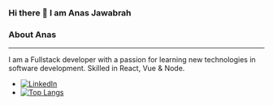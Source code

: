 ### Hi there 👋 I am Anas Jawabrah


### About Anas
------------
I am a  Fullstack developer with a passion for learning new technologies in software development. Skilled in React, Vue & Node.

- [![LinkedIn](https://user-images.githubusercontent.com/282759/84680162-4161a300-af00-11ea-912c-8f32e5cc1676.png)](https://linkedin.com/in/anasJawabrah)
-  [![Top Langs](https://github-readme-stats.vercel.app/api/top-langs/?username=anasJawabrah&langs_count=6&layout=compact&hide=scss,css,html,blade)](https://github.com/anasJawabrah/github-readme-stats)
